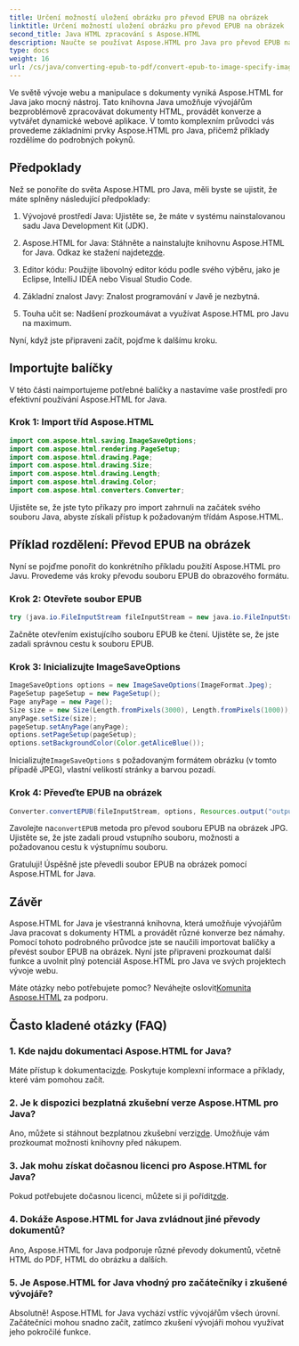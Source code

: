 ```yaml
---
title: Určení možností uložení obrázku pro převod EPUB na obrázek
linktitle: Určení možností uložení obrázku pro převod EPUB na obrázek
second_title: Java HTML zpracování s Aspose.HTML
description: Naučte se používat Aspose.HTML pro Java pro převod EPUB na obrázek a další. Prozkoumejte našeho podrobného průvodce. #JavaDevelopment #WebDevelopment #DocumentConversion
type: docs
weight: 16
url: /cs/java/converting-epub-to-pdf/convert-epub-to-image-specify-image-save-options/
---
```


Ve světě vývoje webu a manipulace s dokumenty vyniká Aspose.HTML for Java jako mocný nástroj. Tato knihovna Java umožňuje vývojářům bezproblémově zpracovávat dokumenty HTML, provádět konverze a vytvářet dynamické webové aplikace. V tomto komplexním průvodci vás provedeme základními prvky Aspose.HTML pro Java, přičemž příklady rozdělíme do podrobných pokynů.

## Předpoklady

Než se ponoříte do světa Aspose.HTML pro Java, měli byste se ujistit, že máte splněny následující předpoklady:

1. Vývojové prostředí Java: Ujistěte se, že máte v systému nainstalovanou sadu Java Development Kit (JDK).

2. Aspose.HTML for Java: Stáhněte a nainstalujte knihovnu Aspose.HTML for Java. Odkaz ke stažení najdete[zde](https://releases.aspose.com/html/java/).

3. Editor kódu: Použijte libovolný editor kódu podle svého výběru, jako je Eclipse, IntelliJ IDEA nebo Visual Studio Code.

4. Základní znalost Javy: Znalost programování v Javě je nezbytná.

5. Touha učit se: Nadšení prozkoumávat a využívat Aspose.HTML pro Javu na maximum.

Nyní, když jste připraveni začít, pojďme k dalšímu kroku.

## Importujte balíčky

V této části naimportujeme potřebné balíčky a nastavíme vaše prostředí pro efektivní používání Aspose.HTML for Java. 

### Krok 1: Import tříd Aspose.HTML

```java
import com.aspose.html.saving.ImageSaveOptions;
import com.aspose.html.rendering.PageSetup;
import com.aspose.html.drawing.Page;
import com.aspose.html.drawing.Size;
import com.aspose.html.drawing.Length;
import com.aspose.html.drawing.Color;
import com.aspose.html.converters.Converter;
```

Ujistěte se, že jste tyto příkazy pro import zahrnuli na začátek svého souboru Java, abyste získali přístup k požadovaným třídám Aspose.HTML.

## Příklad rozdělení: Převod EPUB na obrázek

Nyní se pojďme ponořit do konkrétního příkladu použití Aspose.HTML pro Javu. Provedeme vás kroky převodu souboru EPUB do obrazového formátu.

### Krok 2: Otevřete soubor EPUB

```java
try (java.io.FileInputStream fileInputStream = new java.io.FileInputStream(Resources.input("input.epub"))) {
```

Začněte otevřením existujícího souboru EPUB ke čtení. Ujistěte se, že jste zadali správnou cestu k souboru EPUB.

### Krok 3: Inicializujte ImageSaveOptions

```java
ImageSaveOptions options = new ImageSaveOptions(ImageFormat.Jpeg);
PageSetup pageSetup = new PageSetup();
Page anyPage = new Page();
Size size = new Size(Length.fromPixels(3000), Length.fromPixels(1000));
anyPage.setSize(size);
pageSetup.setAnyPage(anyPage);
options.setPageSetup(pageSetup);
options.setBackgroundColor(Color.getAliceBlue());
```

 Inicializujte`ImageSaveOptions` s požadovaným formátem obrázku (v tomto případě JPEG), vlastní velikostí stránky a barvou pozadí.

### Krok 4: Převeďte EPUB na obrázek

```java
Converter.convertEPUB(fileInputStream, options, Resources.output("output.jpg"));
```

 Zavolejte na`convertEPUB` metoda pro převod souboru EPUB na obrázek JPG. Ujistěte se, že jste zadali proud vstupního souboru, možnosti a požadovanou cestu k výstupnímu souboru.

Gratuluji! Úspěšně jste převedli soubor EPUB na obrázek pomocí Aspose.HTML for Java.

## Závěr

Aspose.HTML for Java je všestranná knihovna, která umožňuje vývojářům Java pracovat s dokumenty HTML a provádět různé konverze bez námahy. Pomocí tohoto podrobného průvodce jste se naučili importovat balíčky a převést soubor EPUB na obrázek. Nyní jste připraveni prozkoumat další funkce a uvolnit plný potenciál Aspose.HTML pro Java ve svých projektech vývoje webu.

 Máte otázky nebo potřebujete pomoc? Neváhejte oslovit[Komunita Aspose.HTML](https://forum.aspose.com/) za podporu.

## Často kladené otázky (FAQ)

### 1. Kde najdu dokumentaci Aspose.HTML for Java?

 Máte přístup k dokumentaci[zde](https://reference.aspose.com/html/java/). Poskytuje komplexní informace a příklady, které vám pomohou začít.

### 2. Je k dispozici bezplatná zkušební verze Aspose.HTML pro Java?

 Ano, můžete si stáhnout bezplatnou zkušební verzi[zde](https://releases.aspose.com/). Umožňuje vám prozkoumat možnosti knihovny před nákupem.

### 3. Jak mohu získat dočasnou licenci pro Aspose.HTML for Java?

 Pokud potřebujete dočasnou licenci, můžete si ji pořídit[zde](https://purchase.aspose.com/temporary-license/).

### 4. Dokáže Aspose.HTML for Java zvládnout jiné převody dokumentů?

Ano, Aspose.HTML for Java podporuje různé převody dokumentů, včetně HTML do PDF, HTML do obrázku a dalších.

### 5. Je Aspose.HTML for Java vhodný pro začátečníky i zkušené vývojáře?

Absolutně! Aspose.HTML for Java vychází vstříc vývojářům všech úrovní. Začátečníci mohou snadno začít, zatímco zkušení vývojáři mohou využívat jeho pokročilé funkce.